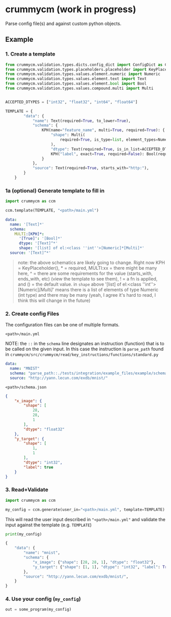 # crummycm (work in progress)

Parse config file(s) and against custom python objects.

## Example

### 1. Create a template

```python
from crummycm.validation.types.dicts.config_dict import ConfigDict as CD
from crummycm.validation.types.placeholders.placeholder import KeyPlaceholder as KPH
from crummycm.validation.types.values.element.numeric import Numeric
from crummycm.validation.types.values.element.text import Text
from crummycm.validation.types.values.element.bool import Bool
from crummycm.validation.types.values.compound.multi import Multi


ACCEPTED_DTYPES = ["int32", "float32", "int64", "float64"]

TEMPLATE = {
        "data": {
            "name": Text(required=True, to_lower=True),
            "schema": {
                KPH(name="feature_name", multi=True, required=True): {
                    "shape": Multi(
                        required=True, is_type=list, element_types=Numeric(is_type=int)
                    ),
                    "dtype": Text(required=True, is_in_list=ACCEPTED_DTYPES),
                    KPH("label", exact=True, required=False): Bool(required=True),
                }
            },
            "source": Text(required=True, starts_with="http:"),
        }
    }

```

### 1a (optional) Generate template to fill in

```python
import crummycm as ccm

ccm.template(TEMPLATE, "<path>/main.yml")
```

```yaml
data:
  name: '[Text]*'
  schema:
    MULTI:[KPH]*:
      '[True]': '[Bool]*'
      dtype: '[Text]^*'
      shape: '[list] of el:<class ''int''>[Numeric]*[Multi]*'
  source: '[Text]^*'
```
> note: the above schematics are likely going to change. Right now KPH =
> KeyPlaceholder(), * = required, MULTI:xx = there might be many here, ^ = there
> are some requirements for the value (starts_with, ends_with, etc) (view the
> template to see them), ! = a fn is applied, and () = the default value. in
> `shape` above '[list] of el:<class ''int''>[Numeric]*[Multi]*' means there is
> a list of elements of type Numeric (int type) and there may be many (yeah, I
> agree it's hard to read, I think this will change in the future)

### 2. Create config Files
The configuration files can be one of multiple formats.

`<path>/main.yml`

NOTE: the `::` in the `schema` line designates an instruction (function) that is
to be called on the given input. In this case the instruction is `parse_path`
found in `crummycm/src/crummycm/read/key_instructions/functions/standard.py`
```yaml
data:
  name: "MNIST"
  schema: "parse_path::./tests/integration/example_files/example/schema.json"
  source: "http://yann.lecun.com/exdb/mnist/"
```

`<path>/schema.json`
```json
{
    "x_image": {
        "shape": [
            28,
            28,
            1
        ],
        "dtype": "float32"
    },
    "y_target": {
        "shape": [
            1,
            1
        ],
        "dtype": "int32",
        "label": true
    }
}
```


### 3. Read+Validate
```python
import crummycm as ccm

my_config = ccm.generate(user_in="<path>/main.yml", template=TEMPLATE)
```
This will read the user input described in `"<path>/main.yml"` and validate the
input against the template (e.g. `TEMPLATE`)


```python
print(my_config)
```
```python
{
    "data": {
        "name": "mnist",
        "schema": {
            "x_image": {"shape": [28, 28, 1], "dtype": "float32"},
            "y_target": {"shape": [1, 1], "dtype": "int32", "label": True},
        },
        "source": "http://yann.lecun.com/exdb/mnist/",
    }
}
```

### 4. Use your config (`my_config`)

```python
out = some_program(my_config)
```